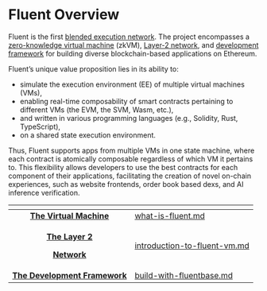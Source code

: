 # Fluent Overview

Fluent is the first [blended execution network](https://app.gitbook.com/o/si7slqjslxF3aat1ikyi/s/FC1DMiUuayu0DbwfgkH0/\~/changes/142/introduction/the-fluent-vm). The project encompasses a [zero-knowledge virtual machine](https://app.gitbook.com/o/si7slqjslxF3aat1ikyi/s/FC1DMiUuayu0DbwfgkH0/\~/changes/142/introduction/the-fluent-vm) (zkVM), [Layer-2 network](https://app.gitbook.com/o/si7slqjslxF3aat1ikyi/s/FC1DMiUuayu0DbwfgkH0/\~/changes/142/introduction/the-fluent-l2-network), and [development framework](https://app.gitbook.com/o/si7slqjslxF3aat1ikyi/s/FC1DMiUuayu0DbwfgkH0/\~/changes/142/introduction/the-fluentbase-framework) for building diverse blockchain-based applications on Ethereum.&#x20;

Fluent’s unique value proposition lies in its ability to:

* simulate the execution environment (EE) of multiple virtual machines (VMs),&#x20;
* enabling real-time composability of smart contracts pertaining to different VMs (the EVM, the SVM, Wasm, etc.),
* and written in various programming languages (e.g., Solidity, Rust, TypeScript),&#x20;
* on a shared state execution environment.

Thus, Fluent supports apps from multiple VMs in one state machine, where each contract is atomically composable regardless of which VM it pertains to. This flexibility allows developers to use the best contracts for each component of their applications, facilitating the creation of novel on-chain experiences, such as website frontends, order book based dexs, and AI inference verification.&#x20;

<table data-column-title-hidden data-view="cards"><thead><tr><th align="center"></th><th data-hidden data-card-target data-type="content-ref"></th></tr></thead><tbody><tr><td align="center"><a href="introduction/what-is-fluent.md"><strong>The Virtual Machine</strong></a></td><td><a href="introduction/what-is-fluent.md">what-is-fluent.md</a></td></tr><tr><td align="center"><p><a href="introduction/introduction-to-fluent-vm.md"><strong>The Layer 2</strong> </a></p><p><a href="introduction/introduction-to-fluent-vm.md"><strong>Network</strong></a></p></td><td><a href="introduction/introduction-to-fluent-vm.md">introduction-to-fluent-vm.md</a></td></tr><tr><td align="center"><a href="introduction/build-with-fluentbase.md"><strong>The Development Framework</strong></a></td><td><a href="introduction/build-with-fluentbase.md">build-with-fluentbase.md</a></td></tr></tbody></table>
